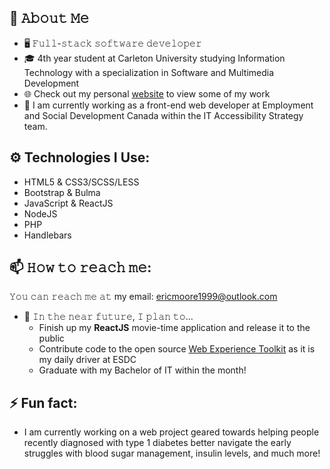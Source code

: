 
<!--
Here are some ideas to get you started:

- 🔭 I’m currently working on ...
- 🌱 I’m currently learning ...
- 👯 I’m looking to collaborate on ...
- 🤔 I’m looking for help with ...
- 💬 Ask me about ...
- 📫 How to reach me: ...
- ⚡ Fun fact: ...
-->

    
## :book: 𝙰𝚋𝚘𝚞𝚝 𝙼𝚎
- 🖥 𝙵𝚞𝚕𝚕-𝚜𝚝𝚊𝚌𝚔 𝚜𝚘𝚏𝚝𝚠𝚊𝚛𝚎 𝚍𝚎𝚟𝚎𝚕𝚘𝚙𝚎𝚛
- 🎓 4th year student at Carleton University studying Information Technology with a specialization in Software and Multimedia Development
- 🌐 Check out my personal [website](https://emoore.dev) to view some of my work
- 🔨 I am currently working as a front-end web developer at Employment and Social Development Canada within the IT Accessibility Strategy team.

## ⚙️ Technologies I Use:
- HTML5 & CSS3/SCSS/LESS
- Bootstrap & Bulma
- JavaScript & ReactJS
- NodeJS
- PHP
- Handlebars  

## 📫 𝙷𝚘𝚠 𝚝𝚘 𝚛𝚎𝚊𝚌𝚑 𝚖𝚎:
𝚈𝚘𝚞 𝚌𝚊𝚗 𝚛𝚎𝚊𝚌𝚑 𝚖𝚎 𝚊𝚝 my email: ericmoore1999@outlook.com

- 🎯 𝙸𝚗 𝚝𝚑𝚎 𝚗𝚎𝚊𝚛 𝚏𝚞𝚝𝚞𝚛𝚎, 𝙸 𝚙𝚕𝚊𝚗 𝚝𝚘...
	- Finish up my **ReactJS** movie-time application and release it to the public
	- Contribute code to the open source [Web Experience Toolkit](https://wet-boew.github.io/wet-boew/index-en.html) as it is my daily driver at ESDC
	- Graduate with my Bachelor of IT within the month!

## ⚡ Fun fact:
- I am currently working on a web project geared towards helping people recently diagnosed with type 1 diabetes better navigate the early struggles with blood sugar management, insulin levels, and much more! 
